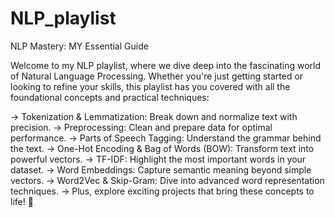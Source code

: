 # NLP_playlist
NLP Mastery: MY Essential Guide

Welcome to my NLP playlist, where we dive deep into the fascinating world of Natural Language Processing. Whether you're just getting started or looking to refine your skills, this playlist has you covered with all the foundational concepts and practical techniques:

-> Tokenization & Lemmatization: Break down and normalize text with precision.
-> Preprocessing: Clean and prepare data for optimal performance.
-> Parts of Speech Tagging: Understand the grammar behind the text.
-> One-Hot Encoding & Bag of Words (BOW): Transform text into powerful vectors.
-> TF-IDF: Highlight the most important words in your dataset.
-> Word Embeddings: Capture semantic meaning beyond simple vectors.
-> Word2Vec & Skip-Gram: Dive into advanced word representation techniques.
-> Plus, explore exciting projects that bring these concepts to life! 🚀
